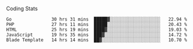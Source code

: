 Coding Stats
<!--START_SECTION:waka-->

```text
Go               30 hrs 31 mins  █████▓░░░░░░░░░░░░░░░░░░░   22.94 %
PHP              27 hrs 11 mins  █████░░░░░░░░░░░░░░░░░░░░   20.43 %
HTML             25 hrs 19 mins  ████▓░░░░░░░░░░░░░░░░░░░░   19.03 %
JavaScript       19 hrs 35 mins  ███▓░░░░░░░░░░░░░░░░░░░░░   14.72 %
Blade Template   14 hrs 14 mins  ██▓░░░░░░░░░░░░░░░░░░░░░░   10.70 %
```

<!--END_SECTION:waka-->
